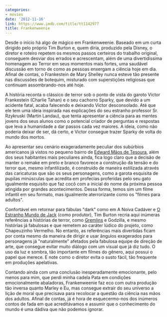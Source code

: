 ```yaml
---
categories:
- movies
date: '2012-11-16'
link: https://www.imdb.com/title/tt1142977
title: Frankenweenie
---
```


Desde o início há algo de mágico em Frankenweenie. Baseado em um curta dirigido pelo próprio Tim Burton e, quem diria, produzido pela Disney, o diretor e roteiro repetem os mesmos passos certeiros do trabalho original, conseguem desviar dos errados e acrescentam, além de uma divertidíssima homenagem ao Terror em seus momentos mais fortes, uma saudável discussão em torno de como as pessoas enxergam a ciência hoje em dia. Afinal de contas, o Frankestein de Mary Shelley nunca esteve tão presente nas discussões de botequim, misturado com superstições religiosas que continuam assombrando-nos até hoje.

A história reconta o clássico de terror sob o ponto de vista do garoto Victor Frankestein (Charlie Tahan) e o seu cachorro Sparky, que devido a um acidente fatal, acaba falecendo e deixando Victor desconsolado. Até que ele tem uma ideia inspirada nas explicações do seu estranho professor Sr. Rzykruski (Martin Landau), que tenta apresentar a ciência para as mentes jovens dos seus alunos como o potencial criador de perguntas e respostas que leva a humanidade a dar passos cada vez maiores. A ideia, como não poderia deixar de ser, dá certo, e Victor consegue trazer Sparky de volta do mundo dos mortos.

Ao apresentar seu cenário exageradamente peculiar dos subúrbios americanos já vistos no pequeno bairro de [Edward Mãos de Tesoura], além dos seus habitantes mais peculiares ainda, fica logo claro que a decisão de manter o remake em preto e branco favorece a construção da tensão e do terror que, mesmo infantilizado, é construído de maneira estilizada através das caricaturas que são os seus personagens, como a garota esquisita de pupilas minúsculas que acredita em profecias proferidas pelo seu gato igualmente esquisito que faz cocô com a inicial do nome da próxima pessoa atingida por grandes acontecimentos. Dessa forma, temos sim um filme infantil em seu formato, mas igualmente aterrorizante como os "filmes para adultos".

Confortável em retornar para fábulas "dark" como em A Noiva Cadáver e [O Estranho Mundo de Jack] (como produtor), Tim Burton recria aqui inúmeras referências a histórias de terror, como [Gremlins] e Godzilla, e mesmo histórias já fabulosas e que remetem ao caráter lúdico do projeto, como Chapeuzinho Vermelho. No entanto, as referências mais divertidas ficam por conta mesmo da maneira de dirigir e usar ângulos exagerados para personagens já "naturalmente" afetados pela fabulosa equipe de direção de arte, que consegue evitar muito diálogo com um visual que já diz tudo. O uso da luz e sombra, tão importante em filmes do gênero, aqui possui o papel que merece. E note como o diretor evita o susto fácil, tão frequente em produções apelativas.

Contando ainda com uma conclusão inesperadamente emocionante, pelo menos para mim, que perdi minha cadela Pata em condições emocionalmente abaladoras, Frankenweenie faz eco com outra produção tão inversa quanto Marley e Eu, mas consegue extrair do seu universo a lição de moral que precisava para recolocar a questão da ciência nas mãos dos adultos. Afinal de contas, já é hora de esquecermo-nos dos inúmeros contos de fada em que acreditávamos e assumir que o conhecimento do mundo é uma dádiva que não podemos ignorar.

[Edward Mãos de Tesoura]: /edward-maos-de-tesoura
[Gremlins]: /gremlins
[O Estranho Mundo de Jack]: /o-estranho-mundo-de-jack